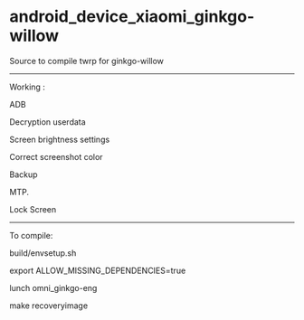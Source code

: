 # android_device_xiaomi_ginkgo-willow
Source to compile twrp for ginkgo-willow

------------------------------------
Working :                           
                                    
ADB                                           

Decryption userdata                 

Screen brightness settings

Correct screenshot color

Backup

MTP.

Lock Screen


-------------------------------------
To compile:

build/envsetup.sh

export ALLOW_MISSING_DEPENDENCIES=true

lunch omni_ginkgo-eng

make recoveryimage

